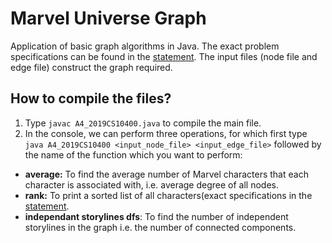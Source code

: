 Marvel Universe Graph
===

Application of basic graph algorithms in Java. The exact problem specifications can be found in the [statement](https://github.com/pshrey795/Graph-Algorithms/blob/main/MarvelGraph/Statement.pdf). The input files (node file and edge file) construct the graph required.

How to compile the files?
---

1. Type `javac A4_2019CS10400.java` to compile the main file.
2. In the console, we can perform three operations, for which first type `java A4_2019CS10400 <input_node_file> <input_edge_file>` followed by the name of the function which you want to perform:

  * **average:** To find the average number of Marvel characters that each character is associated with, i.e. average degree of all nodes.
  * **rank:** To print a sorted list of all characters(exact specifications in the [statement](https://github.com/pshrey795/Graph-Algorithms/blob/main/MarvelGraph/Statement.pdf).
  * **independant storylines dfs**: To find the number of independent storylines in the graph i.e. the number of connected components.
